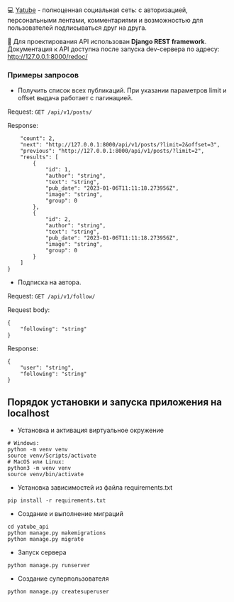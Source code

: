 💻 [Yatube](https://github.com/D-Nevskiy/hw05_final) - полноценная социальная сеть: с авторизацией, персональными лентами, комментариями и возможностью для пользователей подписываться друг на друга.

📁 Для проектирования API использован **Django REST framework**. Документация к API доступна после запуска dev-сервера по адресу: http://127.0.0.1:8000/redoc/


### Примеры запросов
- Получить список всех публикаций. При указании параметров limit и offset выдача работает с пагинацией.

Request:
```GET /api/v1/posts/```

Response:
```{
    "count": 2,
    "next": "http://127.0.0.1:8000/api/v1/posts/?limit=2&offset=3",
    "previous": "http://127.0.0.1:8000/api/v1/posts/?limit=2",
    "results": [
        {
            "id": 1,
            "author": "string",
            "text": "string",
            "pub_date": "2023-01-06T11:11:18.273956Z",
            "image": "string",
            "group": 0
        },
        {
            "id": 2,
            "author": "string",
            "text": "string",
            "pub_date": "2023-01-06T11:11:18.273956Z",
            "image": "string",
            "group": 0
        }
    ]
}
```
- Подписка на автора.

Request:
```GET /api/v1/follow/```

Request body:
```
{
    "following": "string"
}
```
Response:
```
{
    "user": "string",
    "following": "string"
}
```

## Порядок установки и запуска приложения на localhost

- Установка и активация виртуальное окружение
```
# Windows:
python -m venv venv
source venv/Scripts/activate 
# MacOS или Linux:
python3 -m venv venv
source venv/bin/activate 
```
- Установка зависимостей из файла requirements.txt
```
pip install -r requirements.txt
```
- Создание и выполнение миграций
```
cd yatube_api
python manage.py makemigrations
python manage.py migrate
```
- Запуск сервера
```
python manage.py runserver
```
- Создание суперпользователя
```
python manage.py createsuperuser
```